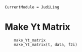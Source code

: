```@meta
CurrentModule = JudiLing
```

# Make Yt Matrix

```@docs
    make_Yt_matrix
    make_Yt_matrix(t, data, f2i)
```